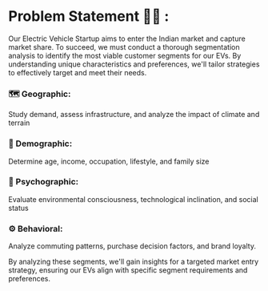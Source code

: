 # Problem Statement 🚗💡 :
Our Electric Vehicle Startup aims to enter the Indian market and capture market share. To succeed, we must conduct a thorough segmentation analysis to identify the most viable customer segments for our EVs. By understanding unique characteristics and preferences, we'll tailor strategies to effectively target and meet their needs.

### 🗺️ Geographic: 
Study demand, assess infrastructure, and analyze the impact of climate and terrain

### 👥 Demographic: 
Determine age, income, occupation, lifestyle, and family size

### 💭 Psychographic: 
Evaluate environmental consciousness, technological inclination, and social status

### ⚙️ Behavioral: 
Analyze commuting patterns, purchase decision factors, and brand loyalty.


By analyzing these segments, we'll gain insights for a targeted market entry strategy, ensuring our EVs align with specific segment requirements and preferences.
